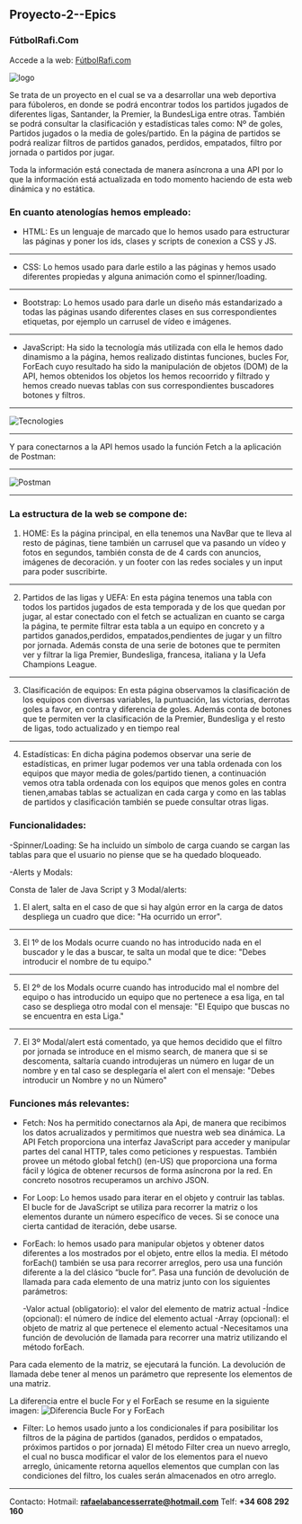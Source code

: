 ## Proyecto-2--Epics

### FútbolRafi.Com

Accede a la web: [FútbolRafi.com](https://futbolrafi.netlify.app/home)

<img src="Imagenes/FútbolRafi.jpg" alt="logo">

Se trata de un proyecto en el cual se va a desarrollar una web deportiva para fúboleros, en donde se podrá encontrar todos los partidos jugados de diferentes ligas, Santander, la Premier, la BundesLiga entre otras. También se podrá consultar la clasificación y estadísticas tales como: Nº de goles, Partidos jugados o la media de goles/partido.
En la página de partidos se podrá realizar filtros de partidos ganados, perdidos, empatados, filtro por jornada o partidos por jugar.

Toda la información está conectada de manera asíncrona a una API por lo que la información está actualizada en todo momento haciendo de esta web dinámica y no estática.

### En cuanto atenologías hemos empleado: 

- HTML: Es un lenguaje de marcado que lo hemos usado para estructurar las páginas y poner los ids, clases y scripts de conexion a CSS y JS. 
***
- CSS: Lo hemos usado para darle estilo a las páginas y hemos usado diferentes propiedas y alguna animación como el spinner/loading.
***
- Bootstrap: Lo hemos usado para darle un diseño más estandarizado a todas las páginas usando diferentes clases en sus correspondientes etiquetas, por ejemplo un carrusel de vídeo e imágenes.
***
- JavaScript: Ha sido la tecnología más utilizada con ella le hemos dado dinamismo a la página, hemos realizado distintas funciones, bucles For, ForEach cuyo resultado ha sido la manipulación de objetos (DOM) de la API, hemos obtenidos los objetos los hemos recoorrido y filtrado y hemos creado nuevas tablas con sus correspondientes buscadores botones y filtros.
---

![Tecnologies](https://user-images.githubusercontent.com/96442220/153618938-50bd2647-cb80-4386-b1c1-49b35960a3f0.jpg)

---

Y para conectarnos a la API hemos usado la función Fetch a la aplicación de Postman:

---

![Postman](https://user-images.githubusercontent.com/96442220/153619900-b7e046bc-6146-4175-ba61-23f6d37c7fed.png)

***

### La estructura de la web se compone de:

1. HOME: Es la página principal, en ella tenemos una NavBar que te lleva al resto de páginas, tiene también un carrusel que  va pasando un vídeo y fotos en segundos, también consta de de 4 cards con anuncios, imágenes de decoración. y un footer con las redes sociales y un input para poder suscribirte.
***
2. Partidos de las ligas y UEFA: En esta página tenemos una tabla con todos los partidos jugados de esta temporada y de los que quedan por jugar, al estar conectado con el fetch se actualizan en cuanto se carga la página, te permite filtrar esta tabla a un equipo en concreto y a partidos ganados,perdidos, empatados,pendientes de jugar y un filtro por jornada.
Además consta de una serie de botones que te permiten ver y filtrar la liga Premier, Bundesliga, francesa, italiana y la Uefa Champions League.
***
3. Clasificación de equipos: En esta página observamos la clasificación de los equipos con diversas variables, la puntuación, las victorias, derrotas goles a favor, en contra y diferencia de goles. Además conta de botones que te permiten ver la clasificación de la Premier, Bundesliga y el resto de ligas, todo actualizado y en tiempo real
***
4. Estadísticas: En dicha página podemos observar una serie de estadísticas, en primer lugar podemos ver una tabla ordenada con los equipos que mayor media de goles/partido tienen, a continuación vemos otra tabla ordenada con los equipos que menos goles en contra tienen,amabas tablas se actualizan en cada carga y como en las tablas de partidos y clasificación también se puede consultar otras ligas.


### Funcionalidades:

-Spinner/Loading: Se ha incluido un símbolo de carga cuando se cargan las tablas para que el usuario no piense que se ha quedado bloqueado.

-Alerts y Modals:

Consta de 1aler de Java Script y 3 Modal/alerts:

  1. El alert, salta en el caso de que si hay algún error en la carga de datos despliega un cuadro que dice: "Ha ocurrido un error".
  ***
  3. El 1º de los Modals ocurre cuando no has introducido nada en el buscador y le das a buscar, te salta un modal que te dice: "Debes introducir el nombre de tu equipo."
  ***
  5. El 2º de los Modals ocurre cuando has introducido mal el nombre del equipo o has introducido un equipo que no pertenece a esa liga, en tal caso se despliega otro modal con el mensaje: "El Equipo que buscas no se encuentra en esta Liga."
  ***
  7. El 3º Modal/alert está comentado, ya que hemos decidido que el filtro por jornada se introduce en el mismo search, de manera que si se descomenta, saltaría cuando introdujeras un número en lugar de un nombre y en tal caso se desplegaría el alert con el mensaje: "Debes introducir un Nombre y no un Número"

### Funciones más relevantes:

- Fetch: Nos ha permitido conectarnos ala Api, de manera que recibimos los datos acrualizados y permitimos que nuestra web sea dinámica. La API Fetch proporciona una interfaz JavaScript para acceder y manipular partes del canal HTTP, tales como peticiones y respuestas. También provee un método global fetch() (en-US) que proporciona una forma fácil y lógica de obtener recursos de forma asíncrona por la red. En concreto nosotros recuperamos un archivo JSON.

- For Loop: Lo hemos usado para iterar en el objeto y contruir las tablas. El bucle for de JavaScript se utiliza para recorrer la matriz o los elementos durante un número específico de veces. Si se conoce una cierta cantidad de iteración, debe usarse. 

- ForEach: lo hemos usado para manipular objetos y obtener datos diferentes a los mostrados por el objeto, entre ellos la media.
El método forEach() también se usa para recorrer arreglos, pero usa una función diferente a la del clásico “bucle for”. Pasa una función de devolución de llamada para cada elemento de una matriz junto con los siguientes parámetros:

  -Valor actual (obligatorio): el valor del elemento de matriz actual
  -Índice (opcional): el número de índice del elemento actual
  -Array (opcional): el objeto de matriz al que pertenece el elemento actual
  -Necesitamos una función de devolución de llamada para recorrer una matriz utilizando el método forEach.

Para cada elemento de la matriz, se ejecutará la función. La devolución de llamada debe tener al menos un parámetro que represente los elementos de una matriz.

La diferencia entre el bucle For y el ForEach se resume en la siguiente imagen:
![Diferencia Bucle For y ForEach](https://user-images.githubusercontent.com/96442220/153895201-c406a403-accf-4a53-ade1-14258f513b05.jpg)


- Filter: Lo hemos usado junto a los condicionales if para posibilitar los filtros de la página de partidos (ganados, perdidos o empatados, próximos partidos o por jornada)
El método Filter crea un nuevo arreglo, el cual no busca modificar el valor de los elementos para el nuevo arreglo, únicamente retorna aquellos elementos que cumplan con las condiciones del filtro, los cuales serán almacenados en otro arreglo.

***
Contacto: Hotmail: **rafaelabancesserrate@hotmail.com**
Telf: **+34 608 292 160**

